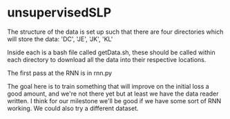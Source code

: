 # unsupervisedSLP

The structure of the data is set up such that there are four directories which will store the data:
'DC', 'JE', 'JK', 'KL'

Inside each is a bash file called getData.sh, these should be called within each directory to download all the data into their respective locations.

The first pass at the RNN is in rnn.py

The goal here is to train something that will improve on the initial loss a good amount, and we're not there yet but at least we have the data reader written. I think for our milestone we'll be good if we have some sort of RNN working. We could also try a different dataset.
